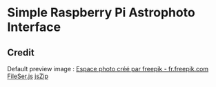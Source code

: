 # Simple Raspberry Pi Astrophoto Interface

## Credit
Default preview image : [Espace photo créé par freepik - fr.freepik.com](https://fr.freepik.com/photos/espace)
[FileSer.js](https://github.com/eligrey/FileSaver.js)
[jsZip](https://github.com/Stuk/jszip)